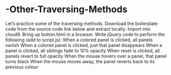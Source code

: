 # -Other-Traversing-Methods
Let’s practice some of the traversing methods.
Download the boilerplate code from the source code link below and extract locally. Import into cloud9. Bring up button.html in a browser. Write jQuery code to perform the following (add to script.js):
When a colored panel is clicked, all panels vanish
When a colored panel is clicked, just that panel disappears
When a panel is clicked, all siblings fade to 10% opacity
When reset is clicked, all panels revert to full opacity
When the mouse hovers over a panel, that panel turns black
When the mouse moves away, the panel reverts back to its previous colour
